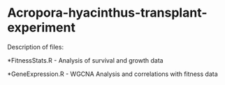 # Acropora-hyacinthus-transplant-experiment

Description of files:

*FitnessStats.R - Analysis of survival and growth data

*GeneExpression.R  - WGCNA Analysis and correlations with fitness data
